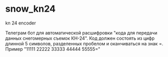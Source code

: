 # snow_kn24
kn 24 encoder

Телеграм бот для автоматической расшифровки "кода для передачи данных снегомерных съемок КН-24".
Код должен состоять из цифр длинной 5 символов, разделенных пробелом и оканчиваться на знак =.
Пример "11111 22222 33333 44444 55555="
